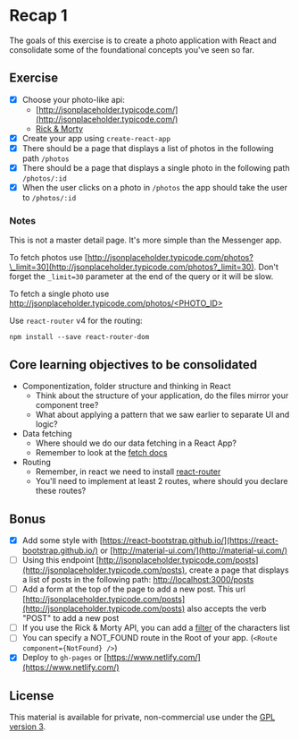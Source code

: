 # Recap 1

The goals of this exercise is to create a photo application with React and consolidate some of the foundational concepts you've seen so far. 


## Exercise

- [x] Choose your photo-like api:
  - [http://jsonplaceholder.typicode.com/](http://jsonplaceholder.typicode.com/)
  - [Rick & Morty](https://rickandmortyapi.com/)
- [x] Create your app using `create-react-app`
- [x] There should be a page that displays a list of photos in the following path `/photos`
- [x] There should be a page that displays a single photo in the following path `/photos/:id`
- [x] When the user clicks on a photo in `/photos` the app should take the user to `/photos/:id`

### Notes

This is not a master detail page. It's more simple than the Messenger app.

To fetch photos use [http://jsonplaceholder.typicode.com/photos?\_limit=30](http://jsonplaceholder.typicode.com/photos?_limit=30).
Don't forget the `_limit=30` parameter at the end of the query or it will be slow.

To fetch a single photo use [http://jsonplaceholder.typicode.com/photos/<PHOTO_ID>](http://jsonplaceholder.typicode.com/photos/3)

Use `react-router` v4 for the routing:

```
npm install --save react-router-dom
```

## Core learning objectives to be consolidated 

- Componentization, folder structure and thinking in React
  - Think about the structure of your application, do the files mirror your component tree?
  - What about applying a pattern that we saw earlier to separate UI and logic?
- Data fetching
  - Where should we do our data fetching in a React App?
  - Remember to look at the [fetch docs](https://developer.mozilla.org/en-US/docs/Web/API/Fetch_API/Using_Fetch)
- Routing
  - Remember, in react we need to install [react-router](https://reacttraining.com/react-router/)
  - You'll need to implement at least 2 routes, where should you declare these routes?

## Bonus

- [x] Add some style with [https://react-bootstrap.github.io/](https://react-bootstrap.github.io/) or [http://material-ui.com/](http://material-ui.com/)
- [ ] Using this endpoint [http://jsonplaceholder.typicode.com/posts](http://jsonplaceholder.typicode.com/posts), create a page that displays a list of posts in the following path: [http://localhost:3000/posts](http://localhost:3000/posts)
- [ ] Add a form at the top of the page to add a new post. This url [http://jsonplaceholder.typicode.com/posts](http://jsonplaceholder.typicode.com/posts) also accepts the verb "POST" to add a new post
- [ ] If you use the Rick & Morty API, you can add a [filter](https://rickandmortyapi.com/documentation/#filter-characters) of the characters list
- [ ] You can specify a NOT_FOUND route in the Root of your app. (`<Route component={NotFound} />`)
- [x] Deploy to `gh-pages` or [https://www.netlify.com/](https://www.netlify.com/)

## License

This material is available for private, non-commercial use under the [GPL version 3](http://www.gnu.org/licenses/gpl-3.0-standalone.html).
